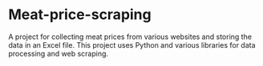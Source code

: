 # Meat-price-scraping
A project for collecting meat prices from various websites and storing the data in an Excel file. This project uses Python and various libraries for data processing and web scraping.
